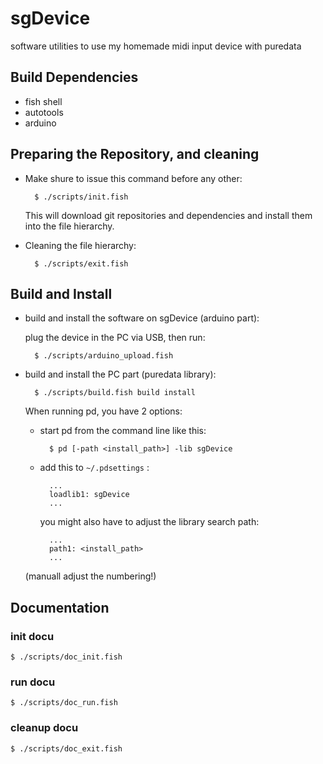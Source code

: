# sgDevice

software utilities to use my homemade midi input device with puredata

## Build Dependencies

- fish shell
- autotools
- arduino

## Preparing the Repository, and cleaning

- Make shure to issue this command before any other:

		$ ./scripts/init.fish
	
	This will download git repositories and dependencies and install them into the file hierarchy.

- Cleaning the file hierarchy:

		$ ./scripts/exit.fish

## Build and Install

- build and install the software on sgDevice (arduino part):

	plug the device in the PC via USB, then run:

		$ ./scripts/arduino_upload.fish

- build and install the PC part (puredata library):

		$ ./scripts/build.fish build install
	
	When running pd, you have 2 options:

	- start pd from the command line like this:

			$ pd [-path <install_path>] -lib sgDevice

	- add this to `~/.pdsettings` :

			...
			loadlib1: sgDevice
			...

		you might also have to adjust the library search path:

			...
			path1: <install_path>
			...

	(manuall adjust the numbering!)

## Documentation

### init docu

	$ ./scripts/doc_init.fish

### run docu

	$ ./scripts/doc_run.fish

### cleanup docu

	$ ./scripts/doc_exit.fish
